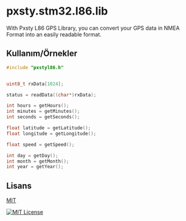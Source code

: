 # pxsty.stm32.l86.lib

With Pxsty L86 GPS Library, you can convert your GPS data in NMEA Format into an easily readable format.

## Kullanım/Örnekler

```c
#include "pxstyl86.h"


uint8_t rxData[1024];

status = readData((char*)rxData);

int hours = getHours();
int minutes = getMinutes();
int seconds = getSeconds();

float latitude = getLatitude();
float longitude = getLongitude();

float speed = getSpeed();

int day = getDay();
int month = getMonth();
int year = getYear();

```

  
## Lisans

[MIT](https://choosealicense.com/licenses/mit/)

  [![MIT License](https://img.shields.io/badge/License-MIT-green.svg)](https://choosealicense.com/licenses/mit/)
